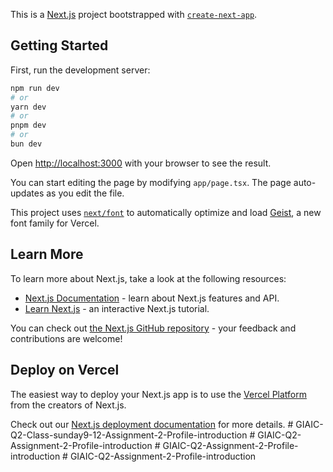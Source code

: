 This is a [Next.js](https://nextjs.org) project bootstrapped with [`create-next-app`](https://nextjs.org/docs/app/api-reference/cli/create-next-app).

## Getting Started

First, run the development server:

```bash
npm run dev
# or
yarn dev
# or
pnpm dev
# or
bun dev
```

Open [http://localhost:3000](http://localhost:3000) with your browser to see the result.

You can start editing the page by modifying `app/page.tsx`. The page auto-updates as you edit the file.

This project uses [`next/font`](https://nextjs.org/docs/app/building-your-application/optimizing/fonts) to automatically optimize and load [Geist](https://vercel.com/font), a new font family for Vercel.

## Learn More

To learn more about Next.js, take a look at the following resources:

- [Next.js Documentation](https://nextjs.org/docs) - learn about Next.js features and API.
- [Learn Next.js](https://nextjs.org/learn) - an interactive Next.js tutorial.

You can check out [the Next.js GitHub repository](https://github.com/vercel/next.js) - your feedback and contributions are welcome!

## Deploy on Vercel

The easiest way to deploy your Next.js app is to use the [Vercel Platform](https://vercel.com/new?utm_medium=default-template&filter=next.js&utm_source=create-next-app&utm_campaign=create-next-app-readme) from the creators of Next.js.

Check out our [Next.js deployment documentation](https://nextjs.org/docs/app/building-your-application/deploying) for more details.
#   G I A I C - Q 2 - C l a s s - s u n d a y 9 - 1 2 - A s s i g n m e n t - 2 - P r o f i l e - i n t r o d u c t i o n  
 #   G I A I C - Q 2 - A s s i g n m e n t - 2 - P r o f i l e - i n t r o d u c t i o n  
 #   G I A I C - Q 2 - A s s i g n m e n t - 2 - P r o f i l e - i n t r o d u c t i o n  
 #   G I A I C - Q 2 - A s s i g n m e n t - 2 - P r o f i l e - i n t r o d u c t i o n  
 